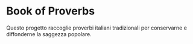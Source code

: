 # Book of Proverbs

Questo progetto raccoglie proverbi italiani tradizionali per conservarne e diffonderne la saggezza popolare.